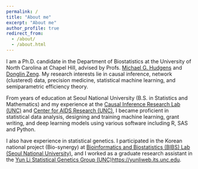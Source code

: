 ```yaml
---
permalink: /
title: "About me"
excerpt: "About me"
author_profile: true
redirect_from: 
  - /about/
  - /about.html
---
```


I am a Ph.D. candidate in the Department of Biostatistics at the University of North Carolina at Chapel Hill, 
advised by Profs. [Michael G. Hudgens](https://sph.unc.edu/adv_profile/michael-hudgens-phd/) and [Donglin Zeng](https://www.bios.unc.edu/~dzeng/). 
My research interests lie in causal inference, network (clustered) data, precision medicine, statistical machine learning, and semiparametric efficiency theory.

From years of education at Seoul National University (B.S. in Statistics and Mathematics) and my experience at the [Causal Inference Research Lab (UNC)](https://causal.unc.edu) and [Center for AIDS Research (UNC)](http://unccfar.org/portfolio/biostatistics/), I became proficient in statistical data analysis, designing and training machine learning, grant writing, and deep learning models using various software including R, SAS and Python.

I also have experience in statistical genetics. 
I participated in the Korean national project (Bio-synergy) at [Bioinformatics and Biostatistics (BIBS) Lab (Seoul National University)](http://bibs.snu.ac.kr),
and I worked as a graduate research assistant in the [Yun Li Statistical Genetics Group (UNC)](https://yunliweb.its.unc.edu)https://yunliweb.its.unc.edu.
